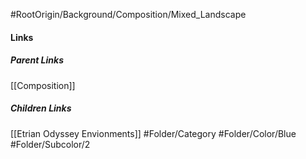 #RootOrigin/Background/Composition/Mixed_Landscape
#### Links
##### Parent Links
[[Composition]]
##### Children Links
[[Etrian Odyssey Envionments]]
#Folder/Category
#Folder/Color/Blue
#Folder/Subcolor/2
